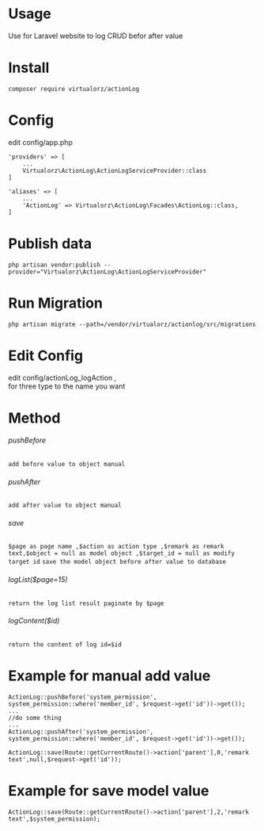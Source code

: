 # Usage
Use for Laravel website to log CRUD befor after value

# Install
    composer require virtualorz/actionLog
    
# Config
edit config/app.php
    
    'providers' => [
        ...
        Virtualorz\ActionLog\ActionLogServiceProvider::class
    ]
    
    'aliases' => [
        ...
        'ActionLog' => Virtualorz\ActionLog\Facades\ActionLog::class,
    ]
   
# Publish data
    php artisan vendor:publish --provider="Virtualorz\ActionLog\ActionLogServiceProvider"
    
# Run Migration
    php artisan migrate --path=/vendor/virtualorz/actionlog/src/migrations
    
# Edit Config
edit config/actionLog_logAction , <br />
for three type to the name you want
    
# Method

###### pushBefore
`add before value to object manual`

###### pushAfter
`add after value to object manual`

###### save
`$page as page name ,$action as action type ,$remark as remark text,$object = null as model object ,$target_id = null as modify target id`
`save the model object before after value to database`

###### logList($page=15)
`return the log list result paginate by $page`

###### logContent($id)
`return the content of log id=$id`

# Example for manual add value
    ActionLog::pushBefore('system_permission', system_permission::where('member_id', $request->get('id'))->get());
    ...
    //do some thing
    ...
    ActionLog::pushAfter('system_permission', system_permission::where('member_id', $request->get('id'))->get());
    
    ActionLog::save(Route::getCurrentRoute()->action['parent'],0,'remark text',null,$request->get('id'));

# Example for save model value
    ActionLog::save(Route::getCurrentRoute()->action['parent'],2,'remark text',$system_permission);
   
